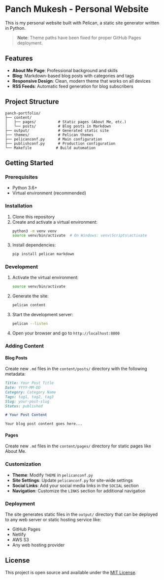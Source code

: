 # Panch Mukesh - Personal Website

This is my personal website built with Pelican, a static site generator written in Python.

> **Note**: Theme paths have been fixed for proper GitHub Pages deployment.

## Features

- **About Me Page**: Professional background and skills
- **Blog**: Markdown-based blog posts with categories and tags
- **Responsive Design**: Clean, modern theme that works on all devices
- **RSS Feeds**: Automatic feed generation for blog subscribers

## Project Structure

```
panch-portfolio/
├── content/
│   ├── pages/          # Static pages (About Me, etc.)
│   └── posts/          # Blog posts in Markdown
├── output/             # Generated static site
├── themes/             # Pelican themes
├── pelicanconf.py      # Main configuration
├── publishconf.py      # Production configuration
└── Makefile           # Build automation
```

## Getting Started

### Prerequisites

- Python 3.6+
- Virtual environment (recommended)

### Installation

1. Clone this repository
2. Create and activate a virtual environment:
   ```bash
   python3 -m venv venv
   source venv/bin/activate  # On Windows: venv\Scripts\activate
   ```
3. Install dependencies:
   ```bash
   pip install pelican markdown
   ```

### Development

1. Activate the virtual environment:
   ```bash
   source venv/bin/activate
   ```

2. Generate the site:
   ```bash
   pelican content
   ```

3. Start the development server:
   ```bash
   pelican --listen
   ```

4. Open your browser and go to `http://localhost:8000`

### Adding Content

#### Blog Posts
Create new `.md` files in the `content/posts/` directory with the following metadata:

```markdown
Title: Your Post Title
Date: YYYY-MM-DD
Category: Category Name
Tags: tag1, tag2, tag3
Slug: your-post-slug
Status: published

# Your Post Content

Your blog post content goes here...
```

#### Pages
Create new `.md` files in the `content/pages/` directory for static pages like About Me.

### Customization

- **Theme**: Modify `THEME` in `pelicanconf.py`
- **Site Settings**: Update `pelicanconf.py` for site-wide settings
- **Social Links**: Add your social media links in the `SOCIAL` section
- **Navigation**: Customize the `LINKS` section for additional navigation

### Deployment

The site generates static files in the `output/` directory that can be deployed to any web server or static hosting service like:

- GitHub Pages
- Netlify
- AWS S3
- Any web hosting provider

## License

This project is open source and available under the [MIT License](LICENSE).

